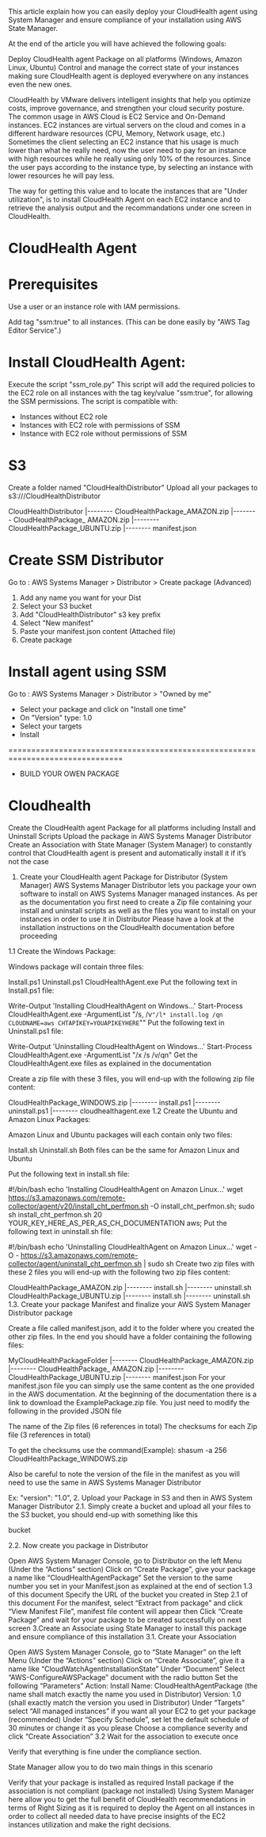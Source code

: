 
This article explain how you can easily deploy your CloudHealth agent using System Manager and ensure compliance of your installation using AWS State Manager.

At the end of the article you will have achieved the following goals:

Deploy CloudHealth agent Package on all platforms (Windows, Amazon Linux, Ubuntu)
Control and manage the correct state of your instances making sure CloudHealth agent is deployed everywhere on any instances even the new ones.

CloudHealth by VMware delivers intelligent insights that help you optimize costs, improve governance, and strengthen your cloud security posture.
The common usage in AWS Cloud is EC2 Service and On-Demand instances. EC2 instances are virtual servers on the cloud and comes in a different hardware resources (CPU, Memory, Network usage, etc.)
Sometimes the client selecting an EC2 instance that his usage is much lower than what he really need, now the user need to pay for an instance with high resources while he really using only 10% of the resources.
Since the user pays according to the instance type, by selecting an instance with lower resources he will pay less.

The way for getting this value and to locate the instances that are "Under utilization", is to install CloudHealth Agent on each EC2 instance and to retrieve the analysis output and the recommandations under one screen in CloudHealth.

CloudHealth Agent
==================
# Prerequisites
Use a user or an instance role with IAM permissions.

Add tag "ssm:true" to all instances.
(This can be done easily by "AWS Tag Editor Service".)

# Install CloudHealth Agent:
Execute the script "ssm_role.py"
This script will add the required policies to the EC2 role on all instances with the tag key/value "ssm:true", for allowing the SSM permissions.
The script is compatible with:
 - Instances without EC2 role
 - Instances with EC2 role with permissions of SSM
 - Instance with EC2 role without permissions of SSM

# S3
Create a folder named "CloudHealthDistributor"
Upload all your packages to s3://<BUCKETNAME>/CloudHealthDistributor

CloudHealthDistributor
		    |-------- CloudHealthPackage_AMAZON.zip
		    |-------- CloudHealthPackage_ AMAZON.zip
		    |-------- CloudHealthPackage_UBUNTU.zip
		    |-------- manifest.json

# Create SSM Distributor
Go to : AWS Systems Manager > Distributor > Create package (Advanced)

1. Add any name you want for your Dist
2. Select your S3 bucket
3. Add "CloudHealthDistributor" s3 key prefix
4. Select "New manifest"
5. Paste your manifest.json content (Attached file)
6. Create package

# Install agent using SSM
Go to : AWS Systems Manager > Distributor > "Owned by me"
- Select your package and click on "Install one time"
- On "Version" type: 1.0
- Select your targets
- Install


===============================================================================
* BUILD YOUR OWEN PACKAGE

# Cloudhealth
Create the CloudHealth agent Package for all platforms including Install and Uninstall Scripts
Upload the package in AWS Systems Manager Distributor
Create an Association with State Manager (System Manager) to constantly control that CloudHealth agent is present and automatically install it if it’s not the case
1. Create your CloudHealth agent Package for Distributor (System Manager)
AWS Systems Manager Distributor lets you package your own software to install on AWS Systems Manager managed instances. As per as the documentation you first need to create a Zip file containing your install and uninstall scripts as well as the files you want to install on your instances in order to use it in Distributor Please have a look at the installation instructions on the CloudHealth documentation before proceeding

1.1 Create the Windows Package:

Windows package will contain three files:

Install.ps1
Uninstall.ps1
CloudHealthAgent.exe
Put the following text in Install.ps1 file:

Write-Output 'Installing CloudHealthAgent on Windows...'
Start-Process CloudHealthAgent.exe -ArgumentList "/s, /v`"/l* install.log /qn CLOUDNAME=aws CHTAPIKEY=YOUAPIKEYHERE`""
Put the following text in Uninstall.ps1 file:

Write-Output 'Uninstalling CloudHealthAgent on Windows...'
Start-Process CloudHealthAgent.exe -ArgumentList "/x /s /v/qn" 
Get the CloudHealthAgent.exe files as explained in the documentation

Create a zip file with these 3 files, you will end-up with the following zip file content:

CloudHealthPackage_WINDOWS.zip
			|-------- install.ps1
			|-------- uninstall.ps1
			|-------- cloudhealthagent.exe
1.2 Create the Ubuntu and Amazon Linux Packages:

Amazon Linux and Ubuntu packages will each contain only two files:

Install.sh
Uninstall.sh
Both files can be the same for Amazon Linux and Ubuntu

Put the following text in install.sh file:

#!/bin/bash
echo 'Installing CloudHealthAgent on Amazon Linux...'
wget https://s3.amazonaws.com/remote-collector/agent/v20/install_cht_perfmon.sh -O install_cht_perfmon.sh;
sudo sh install_cht_perfmon.sh 20 YOUR_KEY_HERE_AS_PER_AS_CH_DOCUMENTATION aws;
Put the following text in uninstall.sh file:

#!/bin/bash
echo 'Uninstalling CloudHealthAgent on Amazon Linux...'
wget -O - https://s3.amazonaws.com/remote-collector/agent/uninstall_cht_perfmon.sh | sudo sh
Create two zip files with these 2 files you will end-up with the following two zip files content:

CloudHealthPackage_AMAZON.zip
                    |-------- install.sh
                    |-------- uninstall.sh
CloudHealthPackage_UBUNTU.zip
                    |-------- install.sh
                    |-------- uninstall.sh
1.3. Create your package Manifest and finalize your AWS System Manager Distributor package

Create a file called manifest.json, add it to the folder where you created the other zip files. In the end you should have a folder containing the following files:

MyCloudHealthPackageFolder
		    |-------- CloudHealthPackage_AMAZON.zip
		    |-------- CloudHealthPackage_ AMAZON.zip
		    |-------- CloudHealthPackage_UBUNTU.zip
		    |-------- manifest.json
For your manifest.json file you can simply use the same content as the one provided in the AWS documentation. At the beginning of the documentation there is a link to download the ExamplePackage.zip file. You just need to modify the following in the provided JSON file

The name of the Zip files (6 references in total)
The checksums for each Zip file (3 references in total)

To get the checksums use the command(Example):
shasum -a 256 CloudHealthPackage_WINDOWS.zip

Also be careful to note the version of the file in the manifest as you will need to use the same in AWS Systems Manager Distributor

Ex:     "version": "1.0",
2. Upload your Package in S3 and then in AWS System Manager Distributor
2.1. Simply create a bucket and upload all your files to the S3 bucket, you should end-up with something like this

bucket

2.2. Now create you package in Distributor

Open AWS System Manager Console, go to Distributor on the left Menu (Under the “Actions” section)
Click on “Create Package”, give your package a name like “CloudHealthAgentPackage”
Set the version to the same number you set in your Manifest.json as explained at the end of section 1.3 of this document
Specify the URL of the bucket you created in Step 2.1 of this document
For the manifest, select “Extract from package” and click “View Manifest File”, manifest file content will appear then
Click “Create Package” and wait for your package to be created successfully on next screen
3.Create an Associate using State Manager to install this package and ensure compliance of this installation
3.1. Create your Association

Open AWS System Manager Console, go to “State Manager” on the left Menu (Under the “Actions” section)
Click on “Create Associate”, give it a name like “CloudWatchAgentInstallationState”
Under “Document” Select “AWS-ConfigureAWSPackage” document with the radio button
Set the following “Parameters”
Action: Install
Name: CloudHealthAgentPackage (the name shall match exactly the name you used in Distributor)
Version: 1.0 (shall exactly match the version you used in Distributor)
Under “Targets” select “All managed instances” if you want all your EC2 to get your package (recommended)
Under “Specify Schedule”, set let the default schedule of 30 minutes or change it as you please
Choose a compliance severity and click “Create Association”
3.2 Wait for the association to execute once

Verify that everything is fine under the compliance section.

State Manager allow you to do two main things in this scenario

Verify that your package is installed as required
Install package if the association is not compliant (package not installed)
Using System Manager here allow you to get the full benefit of CloudHealth recommendations in terms of Right Sizing as it is required to deploy the Agent on all instances in order to collect all needed data to have precise insights of the EC2 instances utilization and make the right decisions.